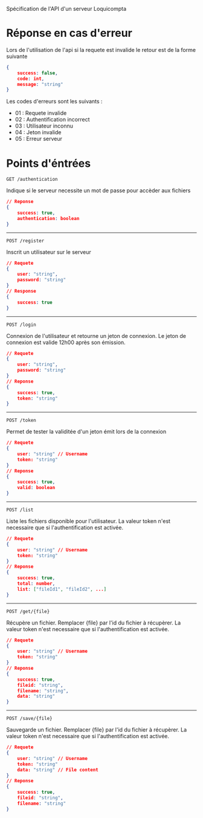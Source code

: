 

Spécification de l'API d'un serveur Loquicompta

# Réponse en cas d'erreur

Lors de l'utilisation de l'api si la requete est invalide le retour est de la forme suivante

```json
{
    success: false,
    code: int,
    message: "string"
}
```

Les codes d'erreurs sont les suivants :

- 01 : Requete invalide
- 02 : Authentification incorrect
- 03 : Utilisateur inconnu
- 04 : Jeton invalide
- 05 : Erreur serveur

# Points d'éntrées 

`GET /authentication`

Indique si le serveur necessite un mot de passe pour accèder aux fichiers

```json
// Reponse
{
    success: true,
    authentication: boolean
}
```

------

`POST /register`

Inscrit un utilisateur sur le serveur

```json
// Requete
{
    user: "string",
    password: "string"
}
// Response
{
    success: true
}
```



------

`POST /login`

Connexion de l'utilisateur et retourne un jeton de connexion. Le jeton de connexion est valide 12h00 après son émission.

```json
// Requete
{
    user: "string",
    password: "string"
}
// Reponse
{
    success: true,
    token: "string"
}
```

------

`POST /token`

Permet de tester la validitée d'un jeton émit lors de la connexion

```json
// Requete
{
    user: "string" // Username
    token: "string"
}
// Reponse
{
    success: true,
    valid: boolean
}
```



------

`POST /list`

Liste les fichiers disponible pour l'utilisateur. La valeur token n'est necessaire que si l'authentification est activée.

```json
// Requete
{
    user: "string" // Username
    token: "string"
}
// Reponse
{
    success: true,
    total: number,
    list: ["fileId1", "fileId2", ...]
}
```

------

`POST /get/{file}`

Récupère un fichier. Remplacer {file} par l'id du fichier à récupèrer. La valeur token n'est necessaire que si l'authentification est activée.

```json
// Requete
{
    user: "string" // Username
    token: "string"
}
// Reponse
{
    success: true,
    fileid: "string",
    filename: "string",
    data: "string"
}
```

------

`POST /save/{file}`

Sauvegarde un fichier. Remplacer {file} par l'id du fichier à récupèrer. La valeur token n'est necessaire que si l'authentification est activée.

```json
// Requete
{
    user: "string" // Username
    token: "string"
    data: "string" // File content
}
// Reponse
{
    success: true,
    fileid: "string",
    filename: "string"
}
```
